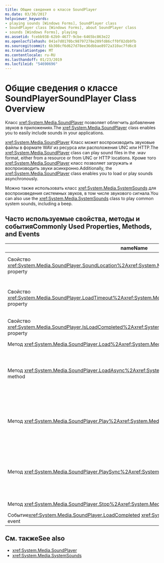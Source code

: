 ```yaml
---
title: Общие сведения о классе SoundPlayer
ms.date: 03/30/2017
helpviewer_keywords:
- playing sounds [Windows Forms], SoundPlayer class
- SoundPlayer class [Windows Forms], about SoundPlayer class
- sounds [Windows Forms], playing
ms.assetid: fcebb938-62b9-4677-9cbe-6465bc863e22
ms.openlocfilehash: 041e7d0170bc98797278e209fd86cff0f82db9fb
ms.sourcegitcommit: 6b308cf6d627d78ee36dbbae8972a310ac7fd6c8
ms.translationtype: MT
ms.contentlocale: ru-RU
ms.lasthandoff: 01/23/2019
ms.locfileid: "54690696"
---
```

# <a name="soundplayer-class-overview"></a><span data-ttu-id="8528d-102">Общие сведения о классе SoundPlayer</span><span class="sxs-lookup"><span data-stu-id="8528d-102">SoundPlayer Class Overview</span></span>
<span data-ttu-id="8528d-103">Класс <xref:System.Media.SoundPlayer> позволяет облегчить добавление звуков в приложениях.</span><span class="sxs-lookup"><span data-stu-id="8528d-103">The <xref:System.Media.SoundPlayer> class enables you to easily include sounds in your applications.</span></span>  
  
 <span data-ttu-id="8528d-104"><xref:System.Media.SoundPlayer> Класс может воспроизводить звуковые файлы в формате WAV из ресурса или расположения UNC или HTTP.</span><span class="sxs-lookup"><span data-stu-id="8528d-104">The <xref:System.Media.SoundPlayer> class can play sound files in the .wav format, either from a resource or from UNC or HTTP locations.</span></span> <span data-ttu-id="8528d-105">Кроме того <xref:System.Media.SoundPlayer> класс позволяет загружать и воспроизводить звуки асинхронно.</span><span class="sxs-lookup"><span data-stu-id="8528d-105">Additionally, the <xref:System.Media.SoundPlayer> class enables you to load or play sounds asynchronously.</span></span>  
  
 <span data-ttu-id="8528d-106">Можно также использовать класс <xref:System.Media.SystemSounds> для воспроизведения системных звуков, в том числе звукового сигнала.</span><span class="sxs-lookup"><span data-stu-id="8528d-106">You can also use the <xref:System.Media.SystemSounds> class to play common system sounds, including a beep.</span></span>  
  
## <a name="commonly-used-properties-methods-and-events"></a><span data-ttu-id="8528d-107">Часто используемые свойства, методы и события</span><span class="sxs-lookup"><span data-stu-id="8528d-107">Commonly Used Properties, Methods, and Events</span></span>  
  
|<span data-ttu-id="8528d-108">name</span><span class="sxs-lookup"><span data-stu-id="8528d-108">Name</span></span>|<span data-ttu-id="8528d-109">Описание:</span><span class="sxs-lookup"><span data-stu-id="8528d-109">Description</span></span>|  
|----------|-----------------|  
|<span data-ttu-id="8528d-110">Свойство <xref:System.Media.SoundPlayer.SoundLocation%2A></span><span class="sxs-lookup"><span data-stu-id="8528d-110"><xref:System.Media.SoundPlayer.SoundLocation%2A> property</span></span>|<span data-ttu-id="8528d-111">Путь к файлу или веб-адресу звука.</span><span class="sxs-lookup"><span data-stu-id="8528d-111">The file path or Web address of the sound.</span></span> <span data-ttu-id="8528d-112">Допустимые значения включают UNC- или HTTP-путь.</span><span class="sxs-lookup"><span data-stu-id="8528d-112">Acceptable values can be UNC or HTTP.</span></span>|  
|<span data-ttu-id="8528d-113">Свойство <xref:System.Media.SoundPlayer.LoadTimeout%2A></span><span class="sxs-lookup"><span data-stu-id="8528d-113"><xref:System.Media.SoundPlayer.LoadTimeout%2A> property</span></span>|<span data-ttu-id="8528d-114">Время ожидания программой загрузки звука (в миллисекундах), прежде чем будет создано исключение.</span><span class="sxs-lookup"><span data-stu-id="8528d-114">The number of milliseconds your program will wait to load a sound before it throws an exception.</span></span> <span data-ttu-id="8528d-115">По умолчанию используется значение 10 секунд.</span><span class="sxs-lookup"><span data-stu-id="8528d-115">The default is 10 seconds.</span></span>|  
|<span data-ttu-id="8528d-116">Свойство <xref:System.Media.SoundPlayer.IsLoadCompleted%2A></span><span class="sxs-lookup"><span data-stu-id="8528d-116"><xref:System.Media.SoundPlayer.IsLoadCompleted%2A> property</span></span>|<span data-ttu-id="8528d-117">Логическое значение, показывающее, завершилась ли загрузка звука.</span><span class="sxs-lookup"><span data-stu-id="8528d-117">A Boolean value indicating whether the sound has finished loading.</span></span>|  
|<span data-ttu-id="8528d-118">Метод <xref:System.Media.SoundPlayer.Load%2A></span><span class="sxs-lookup"><span data-stu-id="8528d-118"><xref:System.Media.SoundPlayer.Load%2A> method</span></span>|<span data-ttu-id="8528d-119">Загружает звук синхронно.</span><span class="sxs-lookup"><span data-stu-id="8528d-119">Loads a sound synchronously.</span></span>|  
|<span data-ttu-id="8528d-120">Метод <xref:System.Media.SoundPlayer.LoadAsync%2A></span><span class="sxs-lookup"><span data-stu-id="8528d-120"><xref:System.Media.SoundPlayer.LoadAsync%2A> method</span></span>|<span data-ttu-id="8528d-121">Начинает загрузку звука асинхронно.</span><span class="sxs-lookup"><span data-stu-id="8528d-121">Begins to load a sound asynchronously.</span></span> <span data-ttu-id="8528d-122">Когда загрузка завершена, он вызывает <xref:System.Media.SoundPlayer.OnLoadCompleted%2A> событий.</span><span class="sxs-lookup"><span data-stu-id="8528d-122">When loading is complete, it raises the <xref:System.Media.SoundPlayer.OnLoadCompleted%2A> event.</span></span>|  
|<span data-ttu-id="8528d-123">Метод <xref:System.Media.SoundPlayer.Play%2A></span><span class="sxs-lookup"><span data-stu-id="8528d-123"><xref:System.Media.SoundPlayer.Play%2A> method</span></span>|<span data-ttu-id="8528d-124">Воспроизводит звук, указанный в <xref:System.Media.SoundPlayer.SoundLocation%2A> или <xref:System.Media.SoundPlayer.Stream%2A> свойство в новом потоке.</span><span class="sxs-lookup"><span data-stu-id="8528d-124">Plays the sound specified in the <xref:System.Media.SoundPlayer.SoundLocation%2A> or <xref:System.Media.SoundPlayer.Stream%2A> property in a new thread.</span></span>|  
|<span data-ttu-id="8528d-125">Метод <xref:System.Media.SoundPlayer.PlaySync%2A></span><span class="sxs-lookup"><span data-stu-id="8528d-125"><xref:System.Media.SoundPlayer.PlaySync%2A> method</span></span>|<span data-ttu-id="8528d-126">Воспроизводит звук, указанный в <xref:System.Media.SoundPlayer.SoundLocation%2A> или <xref:System.Media.SoundPlayer.Stream%2A> свойств в текущем потоке.</span><span class="sxs-lookup"><span data-stu-id="8528d-126">Plays the sound specified in the <xref:System.Media.SoundPlayer.SoundLocation%2A> or <xref:System.Media.SoundPlayer.Stream%2A> property in the current thread.</span></span>|  
|<span data-ttu-id="8528d-127">Метод <xref:System.Media.SoundPlayer.Stop%2A></span><span class="sxs-lookup"><span data-stu-id="8528d-127"><xref:System.Media.SoundPlayer.Stop%2A> method</span></span>|<span data-ttu-id="8528d-128">Останавливает воспроизведение звука.</span><span class="sxs-lookup"><span data-stu-id="8528d-128">Stops any sound currently playing.</span></span>|  
|<span data-ttu-id="8528d-129">Событие<xref:System.Media.SoundPlayer.LoadCompleted> </span><span class="sxs-lookup"><span data-stu-id="8528d-129"><xref:System.Media.SoundPlayer.LoadCompleted> event</span></span>|<span data-ttu-id="8528d-130">Возникает после попытки загрузки звука.</span><span class="sxs-lookup"><span data-stu-id="8528d-130">Raised after the load of a sound is attempted.</span></span>|  
  
## <a name="see-also"></a><span data-ttu-id="8528d-131">См. также</span><span class="sxs-lookup"><span data-stu-id="8528d-131">See also</span></span>
- <xref:System.Media.SoundPlayer>
- <xref:System.Media.SystemSounds>
